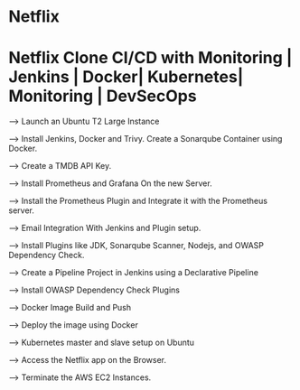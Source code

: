 # Netflix
# Netflix Clone CI/CD with Monitoring | Jenkins | Docker| Kubernetes| Monitoring | DevSecOps
—> Launch an Ubuntu T2 Large Instance

—> Install Jenkins, Docker and Trivy. Create a Sonarqube Container using Docker.

—> Create a TMDB API Key.

—> Install Prometheus and Grafana On the new Server.

—> Install the Prometheus Plugin and Integrate it with the Prometheus server.

—> Email Integration With Jenkins and Plugin setup.

—> Install Plugins like JDK, Sonarqube Scanner, Nodejs, and OWASP Dependency Check.

—> Create a Pipeline Project in Jenkins using a Declarative Pipeline

—> Install OWASP Dependency Check Plugins

—> Docker Image Build and Push

—> Deploy the image using Docker

—> Kubernetes master and slave setup on Ubuntu

—> Access the Netflix app on the Browser.

—> Terminate the AWS EC2 Instances.
